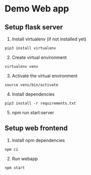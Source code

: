 # Demo Web app

## Setup flask server

1. Install virtualenv (if not installed yet)

```
pip3 install virtualenv
```

2. Create virtual environment

```
virtualenv venv
```

3. Activate the virtual environment

```
source venv/bin/activate
```

4. Install dependencies

```
pip3 install -r requirements.txt
```

5. npm run start:server

## Setup web frontend

1. Install npm dependencies

```
npm ci
```

2. Run webapp

```
npm start
```
